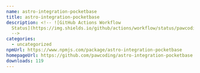 ```yaml
---
name: astro-integration-pocketbase
title: astro-integration-pocketbase
description: <!-- ![GitHub Actions Workflow
  Status](https://img.shields.io/github/actions/workflow/status/pawcoding/astro-integration-pocketbase/release.yaml?style=flat-square)
  -->
categories:
  - uncategorized
npmUrl: https://www.npmjs.com/package/astro-integration-pocketbase
homepageUrl: https://github.com/pawcoding/astro-integration-pocketbase
downloads: 119
---
```


